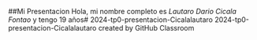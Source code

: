 ##Mi Presentacion
Hola, mi nombre completo es *Lautaro Dario Cicala Fontao* y tengo 19 años# 2024-tp0-presentacion-Cicalalautaro
2024-tp0-presentacion-Cicalalautaro created by GitHub Classroom
